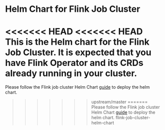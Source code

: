# Helm Chart for Flink Job Cluster

<<<<<<< HEAD
<<<<<<< HEAD
This is the Helm chart for the Flink Job Cluster. It is expected that you have Flink Operator and its CRDs already running in your cluster.
=======
Please follow the Flink job cluster Helm Chart [guide](docs/flink_job_cluster_guide) to deploy the helm chart.
>>>>>>> upstream/master
=======
Please follow the Flink job cluster Helm Chart [guide](docs/flink_job_cluster_guide) to deploy the helm chart.
>>>>>>> flink-job-cluster-helm-chart
